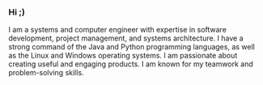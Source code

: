 ### Hi ;)
I am a systems and computer engineer with expertise in software development, project management, and systems architecture. I have a strong command of the Java and Python programming languages, as well as the Linux and Windows operating systems. I am passionate about creating useful and engaging products. I am known for my teamwork and problem-solving skills.

<!--
**diegnghtmr011/diegnghtmr011** is a ✨ _special_ ✨ repository because its `README.md` (this file) appears on your GitHub profile.

Here are some ideas to get you started:

- 🔭 I’m currently working on ...
- 🌱 I’m currently learning ...
- 👯 I’m looking to collaborate on ...
- 🤔 I’m looking for help with ...
- 💬 Ask me about ...
- 📫 How to reach me: ...
- 😄 Pronouns: ...
- ⚡ Fun fact: ...
-->
